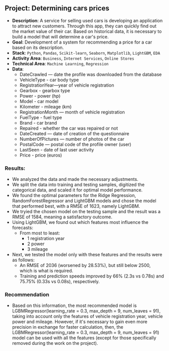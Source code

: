 ## Project: Determining cars prices
* **Description**: 
A service for selling used cars is developing an application to attract new customers. Through this app, they can quickly find out the market value of their car. Based on historical data, it is necessary to build a model that will determine a car's price.
* **Goal**: 
Development of a system for recommending a price for a car based on its description.
* **Stack**:
`Python`, `Pandas`, `Scikit-learn`, `Seaborn`, `Matplotlib`, `LightGBM`, `EDA`
* **Activity Area**: 
`Business`, `Internet Services`, `Online Stores`
* **Technical Area**:
`Machine Learning`, `Regression`
* **Data**:
    - DateCrawled — date the profile was downloaded from the database
    - VehicleType - car body type
    - RegistrationYear—year of vehicle registration
    - Gearbox - gearbox type
    - Power - power (hp)
    - Model - car model
    - Kilometer - mileage (km)
    - RegistrationMonth — month of vehicle registration
    - FuelType - fuel type
    - Brand - car brand
    - Repaired - whether the car was repaired or not
    - DateCreated — date of creation of the questionnaire
    - NumberOfPictures — number of photos of the car
    - PostalCode — postal code of the profile owner (user)
    - LastSeen - date of last user activity 
    - Price - price (euros)

### Results:

- We analyzed the data and made the necessary adjustments.
- We split the data into training and testing samples, digitized the categorical data, and scaled it for optimal model performance.
- We found the optimal parameters for the Ridge Regression, RandomForestRegressor and LightGBM models and chose the model that performed best, with a RMSE of 1623, namely LightGBM.
- We tryied the chosen model on the testing sample and the result was a RMSE of 1584, meaning a satisfactory outcome.
- Using LightGBM, we found out which features most influence the forecasts:
    - From most to least:
         - 1 registration year
         - 2 power
         - 3 mileage
- Next, we tested the model only with these features and the results were as follows:
    - An RMSE of 2036 (worsened by 28.53%), but still below 2500, which is what is required.
    - Training and prediction speeds improved by 66% (2.3s vs 0.78s) and 75.75% (0.33s vs 0.08s), respectively.
### Recommendation
- Based on this information, the most recommended model is LGBMRegressor(learning_rate = 0.3, max_depth = 9, num_leaves = 91), taking into account only the features of vehicle registration year, vehicle power and mileage. However, if it's necessary to gain even more precision in exchange for faster calculation, then, the LGBMRegressor(learning_rate = 0.3, max_depth = 9, num_leaves = 91) model can be used with all the features (except for those specifically removed during the work on the project).
